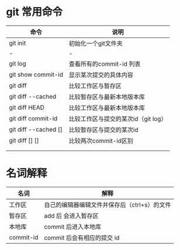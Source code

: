 # git 常用命令
|命令|说明|
|-|-|
|git init|初始化一个git文件夹|
|-|-|
|git log|查看所有的commit-id 列表|
|git show commit-id|显示某次提交的具体内容|
|git diff|比较工作区与暂存区|
|git diff --cached|比较暂存区与最新本地版本库|
|git diff HEAD|比较工作区与最新本地版本库|
|git diff commit-id|比较工作区与提交的某次id（git log）|
|git diff --cached [<commit-id>]|比较暂存区与提交的某次id|
|git diff [<commit-id>] [<commit-id>]|比较两次commit-id区别|
|||
|||

# 名词解释
|名词|解释|
|-|-|
|工作区|自己的编辑器编辑文件并保存后（ctrl+s）的文件|
|暂存区|add 后 会进入暂存区|
|本地库|commit 后进入本地库|
|commit-id|commit 后会有相应的提交 id|